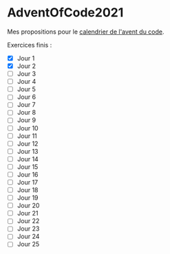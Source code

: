 # AdventOfCode2021

Mes propositions pour le [calendrier de l'avent du code](https://adventofcode.com/2021).

Exercices finis :

- [x] Jour 1
- [x] Jour 2
- [ ] Jour 3
- [ ] Jour 4
- [ ] Jour 5
- [ ] Jour 6
- [ ] Jour 7
- [ ] Jour 8
- [ ] Jour 9
- [ ] Jour 10
- [ ] Jour 11
- [ ] Jour 12
- [ ] Jour 13
- [ ] Jour 14
- [ ] Jour 15
- [ ] Jour 16
- [ ] Jour 17
- [ ] Jour 18
- [ ] Jour 19
- [ ] Jour 20
- [ ] Jour 21
- [ ] Jour 22
- [ ] Jour 23
- [ ] Jour 24
- [ ] Jour 25
